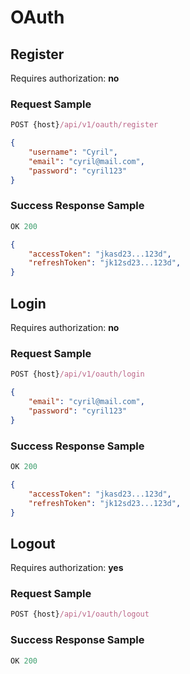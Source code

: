 # OAuth

## Register
Requires authorization: __no__

### Request Sample

```js
POST {host}/api/v1/oauth/register
```
```json
{
    "username": "Cyril",
    "email": "cyril@mail.com",
    "password": "cyril123"
}
```

### Success Response Sample
```js
OK 200
```

```json
{
    "accessToken": "jkasd23...123d",
    "refreshToken": "jk12sd23...123d",
}
```

## Login
Requires authorization: __no__

### Request Sample

```js
POST {host}/api/v1/oauth/login
```
```json
{
    "email": "cyril@mail.com",
    "password": "cyril123"
}
```

### Success Response Sample
```js
OK 200
```

```json
{
    "accessToken": "jkasd23...123d",
    "refreshToken": "jk12sd23...123d",
}
```

## Logout
Requires authorization: __yes__

### Request Sample

```js
POST {host}/api/v1/oauth/logout
```

### Success Response Sample
```js
OK 200
```
